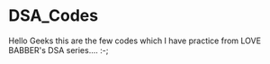 # DSA_Codes
Hello Geeks this are the few codes which I have practice from LOVE BABBER's DSA series.... :-;
